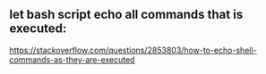 ## let bash script echo all commands that is executed:
https://stackoverflow.com/questions/2853803/how-to-echo-shell-commands-as-they-are-executed